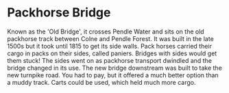 # Packhorse Bridge

Known as the 'Old Bridge', it crosses Pendle Water and sits on the old packhorse track between Colne and Pendle Forest. It was built in the late 1500s but it took until 1815 to get its side walls. Pack horses carried their cargo in packs on their sides, called paniers. Bridges with sides would get them stuck! The sides went on as packhorse transport dwindled and the bridge changed in its use. The new bridge downstream was built to take the new turnpike road. You had to pay, but it offered a much better option than a muddy track. Carts could be used, which held much more cargo.

